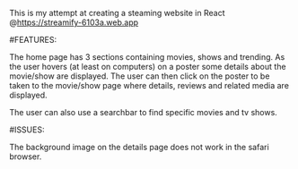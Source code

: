 This is my attempt at creating a steaming website in React @https://streamify-6103a.web.app

#FEATURES: 

The home page has 3 sections containing movies, shows and trending. As the user hovers (at least on computers) on a poster some details
about the movie/show are displayed. The user can then click on the poster to be taken to the movie/show page where details, reviews and related media are displayed.

 The user can also use a searchbar to find specific movies and tv shows.

#ISSUES:

The background image on the details page does not work in the safari browser.

